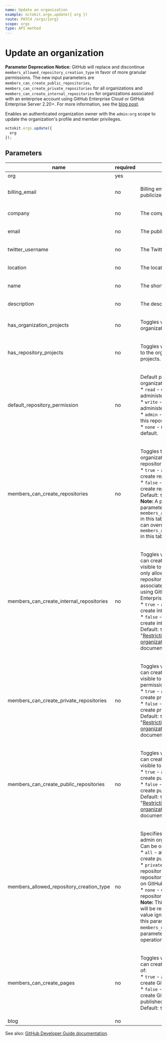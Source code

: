 ```yaml
---
name: Update an organization
example: octokit.orgs.update({ org })
route: PATCH /orgs/{org}
scope: orgs
type: API method
---
```


# Update an organization

**Parameter Deprecation Notice:** GitHub will replace and discontinue `members_allowed_repository_creation_type` in favor of more granular permissions. The new input parameters are `members_can_create_public_repositories`, `members_can_create_private_repositories` for all organizations and `members_can_create_internal_repositories` for organizations associated with an enterprise account using GitHub Enterprise Cloud or GitHub Enterprise Server 2.20+. For more information, see the [blog post](https://developer.github.com/changes/2019-12-03-internal-visibility-changes).

Enables an authenticated organization owner with the `admin:org` scope to update the organization's profile and member privileges.

```js
octokit.orgs.update({
  org
});
```

## Parameters

<table>
  <thead>
    <tr>
      <th>name</th>
      <th>required</th>
      <th>description</th>
    </tr>
  </thead>
  <tbody>
    <tr><td>org</td><td>yes</td><td>

</td></tr>
<tr><td>billing_email</td><td>no</td><td>

Billing email address. This address is not publicized.

</td></tr>
<tr><td>company</td><td>no</td><td>

The company name.

</td></tr>
<tr><td>email</td><td>no</td><td>

The publicly visible email address.

</td></tr>
<tr><td>twitter_username</td><td>no</td><td>

The Twitter username of the company.

</td></tr>
<tr><td>location</td><td>no</td><td>

The location.

</td></tr>
<tr><td>name</td><td>no</td><td>

The shorthand name of the company.

</td></tr>
<tr><td>description</td><td>no</td><td>

The description of the company.

</td></tr>
<tr><td>has_organization_projects</td><td>no</td><td>

Toggles whether an organization can use organization projects.

</td></tr>
<tr><td>has_repository_projects</td><td>no</td><td>

Toggles whether repositories that belong to the organization can use repository projects.

</td></tr>
<tr><td>default_repository_permission</td><td>no</td><td>

Default permission level members have for organization repositories:  
\* `read` - can pull, but not push to or administer this repository.  
\* `write` - can pull and push, but not administer this repository.  
\* `admin` - can pull, push, and administer this repository.  
\* `none` - no permissions granted by default.

</td></tr>
<tr><td>members_can_create_repositories</td><td>no</td><td>

Toggles the ability of non-admin organization members to create repositories. Can be one of:  
\* `true` - all organization members can create repositories.  
\* `false` - only organization owners can create repositories.  
Default: `true`  
**Note:** A parameter can override this parameter. See `members_allowed_repository_creation_type` in this table for details. **Note:** A parameter can override this parameter. See `members_allowed_repository_creation_type` in this table for details.

</td></tr>
<tr><td>members_can_create_internal_repositories</td><td>no</td><td>

Toggles whether organization members can create internal repositories, which are visible to all enterprise members. You can only allow members to create internal repositories if your organization is associated with an enterprise account using GitHub Enterprise Cloud or GitHub Enterprise Server 2.20+. Can be one of:  
\* `true` - all organization members can create internal repositories.  
\* `false` - only organization owners can create internal repositories.  
Default: `true`. For more information, see "[Restricting repository creation in your organization](https://help.github.com/github/setting-up-and-managing-organizations-and-teams/restricting-repository-creation-in-your-organization)" in the GitHub Help documentation.

</td></tr>
<tr><td>members_can_create_private_repositories</td><td>no</td><td>

Toggles whether organization members can create private repositories, which are visible to organization members with permission. Can be one of:  
\* `true` - all organization members can create private repositories.  
\* `false` - only organization owners can create private repositories.  
Default: `true`. For more information, see "[Restricting repository creation in your organization](https://help.github.com/github/setting-up-and-managing-organizations-and-teams/restricting-repository-creation-in-your-organization)" in the GitHub Help documentation.

</td></tr>
<tr><td>members_can_create_public_repositories</td><td>no</td><td>

Toggles whether organization members can create public repositories, which are visible to anyone. Can be one of:  
\* `true` - all organization members can create public repositories.  
\* `false` - only organization owners can create public repositories.  
Default: `true`. For more information, see "[Restricting repository creation in your organization](https://help.github.com/github/setting-up-and-managing-organizations-and-teams/restricting-repository-creation-in-your-organization)" in the GitHub Help documentation.

</td></tr>
<tr><td>members_allowed_repository_creation_type</td><td>no</td><td>

Specifies which types of repositories non-admin organization members can create. Can be one of:  
\* `all` - all organization members can create public and private repositories.  
\* `private` - members can create private repositories. This option is only available to repositories that are part of an organization on GitHub Enterprise Cloud.  
\* `none` - only admin members can create repositories.  
**Note:** This parameter is deprecated and will be removed in the future. Its return value ignores internal repositories. Using this parameter overrides values set in `members_can_create_repositories`. See the parameter deprecation notice in the operation description for details.

</td></tr>
<tr><td>members_can_create_pages</td><td>no</td><td>

Toggles whether organization members can create GitHub Pages sites. Can be one of:  
\* `true` - all organization members can create GitHub Pages sites.  
\* `false` - no organization members can create GitHub Pages sites. Existing published sites will not be impacted.  
Default: `true`.

</td></tr>
<tr><td>blog</td><td>no</td><td>

</td></tr>
  </tbody>
</table>

See also: [GitHub Developer Guide documentation](https://docs.github.com/v3/orgs/#update-an-organization).
